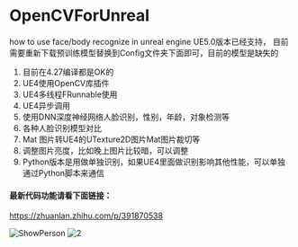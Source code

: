 # OpenCVForUnreal
how to use face/body recognize in unreal engine
UE5.0版本已经支持，
目前需要重新下载预训练模型替换到Config文件夹下面即可，目前的模型是缺失的

1. 目前在4.27编译都是OK的
2. UE4使用OpenCV库插件
3. UE4多线程FRunnable使用
4. UE4异步调用
5. 使用DNN深度神经网络人脸识别，性别，年龄，对象检测等
6. 各种人脸识别模型对比
7. Mat 图片转UE4的UTexture2D图片Mat图片裁切等  
8. 调整图片亮度，比如晚上图片比较暗，可以调整
9. Python版本是用做单独识别，如果UE4里面做识别影响其他性能，可以单独通过Python脚本来通信

#### 最新代码功能请看下面链接：
https://zhuanlan.zhihu.com/p/391870538

![ShowPerson](https://user-images.githubusercontent.com/56669924/181712691-cedb873b-5084-4415-9881-41e2df564de1.png)
![2](https://user-images.githubusercontent.com/56669924/181712722-8e46a89b-0092-4c5d-ae27-7d58637c8aa7.png)
